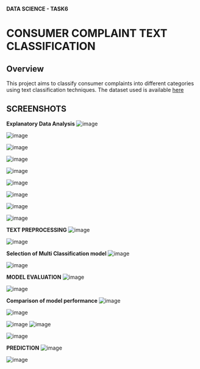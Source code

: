 **DATA SCIENCE - TASK6**

# CONSUMER COMPLAINT TEXT CLASSIFICATION

## Overview

 This project aims to classify consumer complaints into different categories using text classification techniques. 
 The dataset used is available [here](https://catalog.data.gov/dataset/consumer-complaint-database) 

## SCREENSHOTS

**Explanatory Data Analysis**
![image](https://github.com/neeraj-git-workspace/Kaiburr_Assessment/assets/126611572/920a4f27-0645-49a9-8635-537c1ecee88b)

![image](https://github.com/neeraj-git-workspace/Kaiburr_Assessment/assets/126611572/09486dec-88fb-4c78-a87f-6e119cc1e8fe)

![image](https://github.com/neeraj-git-workspace/Kaiburr_Assessment/assets/126611572/c3a2f996-16b5-4c23-9b3a-e6c4f1d5da3c)

![image](https://github.com/neeraj-git-workspace/Kaiburr_Assessment/assets/126611572/b4d0331d-a001-4161-b31a-215556733837)

![image](https://github.com/neeraj-git-workspace/Kaiburr_Assessment/assets/126611572/92bf022d-2787-4abd-a770-4fb61d2cbe77)

![image](https://github.com/neeraj-git-workspace/Kaiburr_Assessment/assets/126611572/ef07b145-9ee3-43a3-9f24-7fc9e00ee1f3)

![image](https://github.com/neeraj-git-workspace/Kaiburr_Assessment/assets/126611572/f8c3152e-37ec-48c1-8a1d-6d3b5ba44d91)

![image](https://github.com/neeraj-git-workspace/Kaiburr_Assessment/assets/126611572/959b6ed5-aea1-4893-ac8c-87dab6479d4d)

![image](https://github.com/neeraj-git-workspace/Kaiburr_Assessment/assets/126611572/7b120ebf-35d2-42c8-83d9-8e0c29b77fc0)

**TEXT PREPROCESSING**
![image](https://github.com/neeraj-git-workspace/Kaiburr_Assessment/assets/126611572/a052f5c2-da7c-43c1-8473-9560cbee54cd)

![image](https://github.com/neeraj-git-workspace/Kaiburr_Assessment/assets/126611572/4be5f1df-6976-402f-a975-598e2c4babc8)


**Selection of Multi Classification model**
![image](https://github.com/neeraj-git-workspace/Kaiburr_Assessment/assets/126611572/db1e16e3-474e-4533-8a00-159c502bf4d9)

![image](https://github.com/neeraj-git-workspace/Kaiburr_Assessment/assets/126611572/cb5abe9e-d9eb-4aad-9cff-10228544f67a)


**MODEL EVALUATION**
![image](https://github.com/neeraj-git-workspace/Kaiburr_Assessment/assets/126611572/ee79cbce-e429-4188-9682-c85f88476044)

![image](https://github.com/neeraj-git-workspace/Kaiburr_Assessment/assets/126611572/151bd1de-cf1a-48d1-946c-077c1ee21d09)

**Comparison of model performance**
![image](https://github.com/neeraj-git-workspace/Kaiburr_Assessment/assets/126611572/8919dc99-54ea-48ab-a16b-71a5c51dec26)

![image](https://github.com/neeraj-git-workspace/Kaiburr_Assessment/assets/126611572/c35e0260-d453-43e4-8468-b28dab4faa56)

![image](https://github.com/neeraj-git-workspace/Kaiburr_Assessment/assets/126611572/bd80c3aa-eefb-43f8-8e06-d1679a691b01)
![image](https://github.com/neeraj-git-workspace/Kaiburr_Assessment/assets/126611572/f4503c54-0026-433e-9d48-d7eb8d6202b1)

![image](https://github.com/neeraj-git-workspace/Kaiburr_Assessment/assets/126611572/88cd025e-503b-45d6-92d7-bc64ca965ede)

**PREDICTION**
![image](https://github.com/neeraj-git-workspace/Kaiburr_Assessment/assets/126611572/ea5f7474-64c8-4498-9f29-b01669933df0)


![image](https://github.com/neeraj-git-workspace/Kaiburr_Assessment/assets/126611572/4c7b8d15-8f1d-4cff-9b55-650f36bb25bc)
